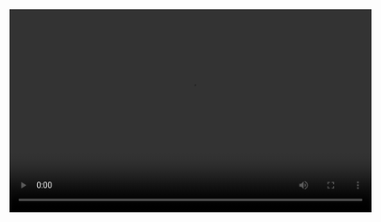 <video width="640" height="360" controls>
  <source src="path-to-your-video.mp4" type="video/mp4">
  Your browser does not support the video tag.
</video>


